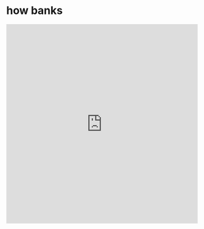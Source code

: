 
# how banks
<iframe id="igraph" scrolling="no" style="border:none;" seamless="seamless" src="https://chart-studio.plotly.com/~srkc95/58" height="525" width="100%"></iframe>


